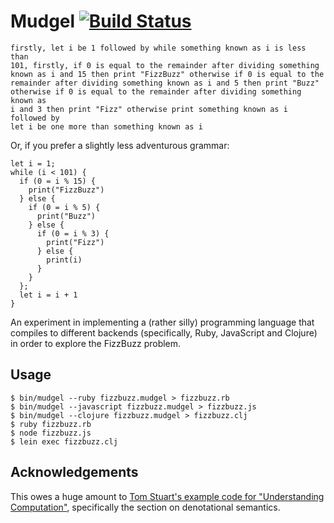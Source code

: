 # Mudgel [![Build Status](https://travis-ci.org/mudge/mudgel.svg?branch=master)](http://travis-ci.org/mudge/mudgel)

    firstly, let i be 1 followed by while something known as i is less than
    101, firstly, if 0 is equal to the remainder after dividing something
    known as i and 15 then print "FizzBuzz" otherwise if 0 is equal to the
    remainder after dividing something known as i and 5 then print "Buzz"
    otherwise if 0 is equal to the remainder after dividing something known as
    i and 3 then print "Fizz" otherwise print something known as i followed by
    let i be one more than something known as i

Or, if you prefer a slightly less adventurous grammar:

    let i = 1;
    while (i < 101) {
      if (0 = i % 15) {
        print("FizzBuzz")
      } else {
        if (0 = i % 5) {
          print("Buzz")
        } else {
          if (0 = i % 3) {
            print("Fizz")
          } else {
            print(i)
          }
        }
      };
      let i = i + 1
    }

An experiment in implementing a (rather silly) programming language that
compiles to different backends (specifically, Ruby, JavaScript and Clojure) in
order to explore the FizzBuzz problem.

## Usage

```console
$ bin/mudgel --ruby fizzbuzz.mudgel > fizzbuzz.rb
$ bin/mudgel --javascript fizzbuzz.mudgel > fizzbuzz.js
$ bin/mudgel --clojure fizzbuzz.mudgel > fizzbuzz.clj
$ ruby fizzbuzz.rb
$ node fizzbuzz.js
$ lein exec fizzbuzz.clj
```

## Acknowledgements

This owes a huge amount to [Tom Stuart's example code for "Understanding
Computation"](https://github.com/tomstuart/computationbook), specifically the
section on denotational semantics.
